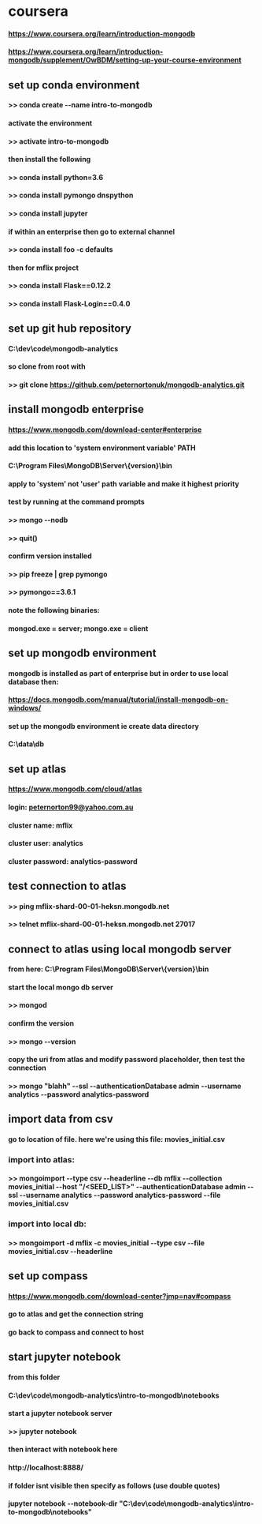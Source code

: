 # coursera
#### https://www.coursera.org/learn/introduction-mongodb
#### https://www.coursera.org/learn/introduction-mongodb/supplement/OwBDM/setting-up-your-course-environment

## set up conda environment
#### >> conda create --name intro-to-mongodb
#### activate the environment
#### >> activate intro-to-mongodb
#### then install the following
#### >> conda install python=3.6
#### >> conda install pymongo dnspython
#### >> conda install jupyter
#### if within an enterprise then go to external channel
#### >> conda install foo -c defaults
#### then for mflix project
#### >> conda install Flask==0.12.2
#### >> conda install Flask-Login==0.4.0

## set up git hub repository
#### C:\dev\code\mongodb-analytics
#### so clone from root with
#### >> git clone https://github.com/peternortonuk/mongodb-analytics.git

## install mongodb enterprise
#### https://www.mongodb.com/download-center#enterprise
#### add this location to 'system environment variable' PATH 
#### C:\Program Files\MongoDB\Server\\{version}\bin
#### apply to 'system' not 'user' path variable and make it highest priority
#### test by running at the command prompts
#### >> mongo --nodb
#### >> quit()
#### confirm version installed
#### >> pip freeze | grep pymongo
#### >> pymongo==3.6.1
#### note the following binaries:
#### mongod.exe = server; mongo.exe = client

## set up mongodb environment
#### mongodb is installed as part of enterprise but in order to use local database then:
#### https://docs.mongodb.com/manual/tutorial/install-mongodb-on-windows/
#### set up the mongodb environment ie create data directory
#### C:\data\db

## set up atlas
#### https://www.mongodb.com/cloud/atlas
#### login: peternorton99@yahoo.com.au
#### cluster name: mflix
#### cluster user: analytics
#### cluster password: analytics-password

## test connection to atlas
#### >> ping mflix-shard-00-01-heksn.mongodb.net
#### >> telnet mflix-shard-00-01-heksn.mongodb.net 27017

## connect to atlas using local mongodb server
#### from here: C:\Program Files\MongoDB\Server\\{version}\bin
#### start the local mongo db server
#### >> mongod
#### confirm the version
#### >> mongo --version
#### copy the uri from atlas and modify password placeholder, then test the connection
#### >> mongo "blahh" --ssl --authenticationDatabase admin --username analytics --password analytics-password

## import data from csv
#### go to location of file. here we're using this file: movies_initial.csv
### import into atlas:
#### >> mongoimport --type csv --headerline --db mflix --collection movies_initial --host "<CLUSTER>/<SEED_LIST>" --authenticationDatabase admin --ssl --username analytics --password analytics-password --file movies_initial.csv
### import into local db:
#### >> mongoimport -d mflix -c movies_initial --type csv --file movies_initial.csv --headerline

## set up compass
#### https://www.mongodb.com/download-center?jmp=nav#compass
#### go to atlas and get the connection string
#### go back to compass and connect to host

## start jupyter notebook
#### from this folder
#### C:\dev\code\mongodb-analytics\intro-to-mongodb\notebooks
#### start a jupyter notebook server
#### >> jupyter notebook
#### then interact with notebook here
#### http://localhost:8888/
#### if folder isnt visible then specify as follows (use double quotes)
#### jupyter notebook --notebook-dir "C:\dev\code\mongodb-analytics\intro-to-mongodb\notebooks"

